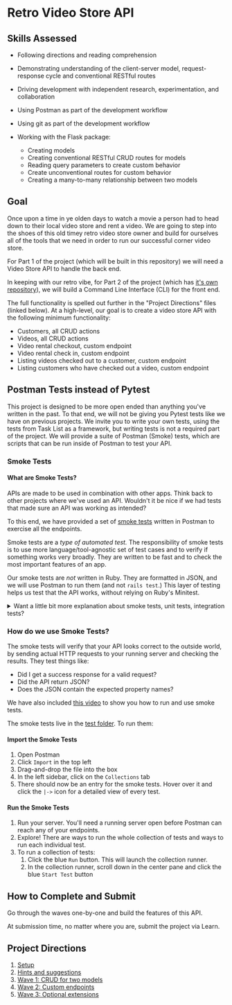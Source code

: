 # Retro Video Store API 

## Skills Assessed

- Following directions and reading comprehension
- Demonstrating understanding of the client-server model, request-response cycle and conventional RESTful routes
- Driving development with independent research, experimentation, and collaboration
- Using Postman as part of the development workflow
- Using git as part of the development workflow

- Working with the Flask package:
    - Creating models
    - Creating conventional RESTful CRUD routes for models
    - Reading query parameters to create custom behavior
    - Create unconventional routes for custom behavior
    - Creating a many-to-many relationship between two models

## Goal

Once upon a time in ye olden days to watch a movie a person had to head down to their local video store and rent a video.  We are going to step into the shoes of this old timey retro video store owner and build for ourselves all of the tools that we need in order to run our successful corner video store.  

For Part 1 of the project (which will be built in this repository) we will need a Video Store API to handle the back end. 

In keeping with our retro vibe, for Part 2 of the project (which has [it's own repository](https://github.com/AdaGold/video-store-cli)), we will build a Command Line Interface (CLI) for the front end.

The full functionality is spelled out further in the "Project Directions" files (linked below). At a high-level, our goal is to create a video store API with the following minimum functionality:
- Customers, all CRUD actions
- Videos, all CRUD actions
- Video rental checkout, custom endpoint
- Video rental check in, custom endpoint
- Listing videos checked out to a customer, custom endpoint
- Listing customers who have checked out a video, custom endpoint

## Postman Tests instead of Pytest

This project is designed to be more open ended than anything you've written in the past.  To that end, we will not be giving you Pytest tests like we have on previous projects.  We invite you to write your own tests, using the tests from Task List as a framework, but writing tests is not a required part of the project.  We will provide a suite of Postman (Smoke) tests, which are scripts that can be run inside of Postman to test your API. 

### Smoke Tests

#### What are Smoke Tests?
APIs are made to be used in combination with other apps. Think back to other projects where we've used an API. Wouldn't it be nice if we had tests that made sure an API was working as intended?

To this end, we have provided a set of [smoke tests](http://softwaretestingfundamentals.com/smoke-testing/) written in Postman to exercise all the endpoints.

Smoke tests are a *type of automated test.* The responsibility of smoke tests is to use more language/tool-agnostic set of test cases and to verify if something works very broadly. They are written to be fast and to check the most important features of an app.

Our smoke tests are *not* written in Ruby. They are formatted in JSON, and we will use Postman to run them (and not `rails test`.) This layer of testing helps us test that the API works, without relying on Ruby's Minitest.

<details>
  <summary>Want a little bit more explanation about smoke tests, unit tests, integration tests?</summary>

  The tests we've been using before this are *unit tests.* Unit tests are focused on testing small, detailed features within the same code base as the app. Our unit tests are usually written in the same language as our implementation code.

  We can imagine that unit tests feel like a detailed checklist that helps us verify that our code is correct-- we have lab coats, we observe our app in the labratory, and we check things one-by-one off a clipboard.

  Smoke tests are intentionally written to be more vague and loose. We can also think of them as a kind of [*integration test*](https://en.wikipedia.org/wiki/Integration_testing), or tests that check to make sure one or more systems are correct, from an "outside perspective."

  Our smoke tests are integration tests because they are run in Postman, and they will not be detailed about the Flask app's implementation. (They don't even are that our app was written with Flask or Python.) They will only check that for a given request, it comes back with a specific response.
</details>

### How do we use Smoke Tests?

The smoke tests will verify that your API looks correct to the outside world, by sending actual HTTP requests to your running server and checking the results. They test things like:

- Did I get a success response for a valid request?
- Did the API return JSON?
- Does the JSON contain the expected property names?

We have also included [this video](https://adaacademy.hosted.panopto.com/Panopto/Pages/Viewer.aspx?id=1324e06e-9767-49e4-85a0-a98c0122d69a) to show you how to run and use smoke tests.

The smoke tests live in the [test folder](postman-tests). To run them:

#### Import the Smoke Tests

1. Open Postman
1. Click `Import` in the top left
1. Drag-and-drop the file into the box
1. In the left sidebar, click on the `Collections` tab
1. There should now be an entry for the smoke tests. Hover over it and click the `|->` icon for a detailed view of every test.

#### Run the Smoke Tests
1. Run your server. You'll need a running server open before Postman can reach any of your endpoints.
1. Explore! There are ways to run the whole collection of tests and ways to run each individual test.
1. To run a collection of tests:
    1. Click the blue `Run` button. This will launch the collection runner.
    1. In the collection runner, scroll down in the center pane and click the blue `Start Test` button

## How to Complete and Submit

Go through the waves one-by-one and build the features of this API.

At submission time, no matter where you are, submit the project via Learn.

## Project Directions

1. [Setup](ada-project-docs/setup.md)
1. [Hints and suggestions](ada-project-docs/hints.md)
1. [Wave 1: CRUD for two models](ada-project-docs/wave_01.md)
1. [Wave 2: Custom endpoints](ada-project-docs/wave_02.md)
1. [Wave 3: Optional extensions](ada-project-docs/wave_03.md)

